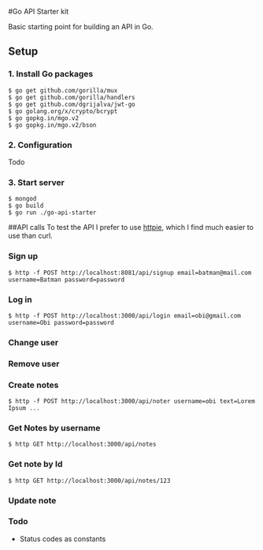 #Go API Starter kit

Basic starting point for building an API in Go.

## Setup
### 1. Install Go packages
````
$ go get github.com/gorilla/mux
$ go get github.com/gorilla/handlers
$ go get github.com/dgrijalva/jwt-go
$ go golang.org/x/crypto/bcrypt
$ go gopkg.in/mgo.v2
$ go gopkg.in/mgo.v2/bson
````
### 2. Configuration
Todo

### 3. Start server
````
$ mongod
$ go build
$ go run ./go-api-starter
````

##API calls
To test the API I prefer to use [httpie](https://github.com/jkbrzt/httpie), which I find much easier to use than curl.

### Sign up
````
$ http -f POST http://localhost:8081/api/signup email=batman@mail.com username=Batman password=password
````

### Log in
````
$ http -f POST http://localhost:3000/api/login email=obi@gmail.com username=Obi password=password
````

### Change user

### Remove user

### Create notes
````
$ http -f POST http://localhost:3000/api/noter username=obi text=Lorem Ipsum ...
````

### Get Notes by username
````
$ http GET http://localhost:3000/api/notes
````

### Get note by Id
````
$ http GET http://localhost:3000/api/notes/123
````

### Update note

### Todo
- Status codes as constants
